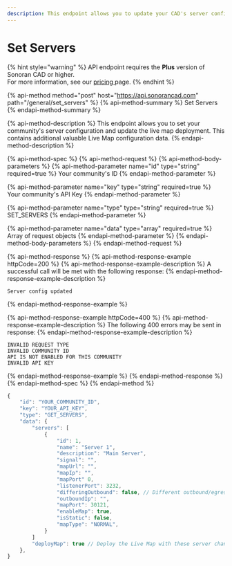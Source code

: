 ```yaml
---
description: This endpoint allows you to update your CAD's server configuration.
---
```


# Set Servers

{% hint style="warning" %}
API endpoint requires the **Plus** version of Sonoran CAD or higher.  
For more information, see our [pricing ](../../../../pricing/faq/)page.
{% endhint %}

{% api-method method="post" host="https://api.sonorancad.com" path="/general/set\_servers" %}
{% api-method-summary %}
Set Servers
{% endapi-method-summary %}

{% api-method-description %}
This endpoint allows you to set your community's server configuration and update the live map deployment. This contains additional valuable Live Map configuration data.
{% endapi-method-description %}

{% api-method-spec %}
{% api-method-request %}
{% api-method-body-parameters %}
{% api-method-parameter name="id" type="string" required=true %}
Your community's ID
{% endapi-method-parameter %}

{% api-method-parameter name="key" type="string" required=true %}
Your community's API Key
{% endapi-method-parameter %}

{% api-method-parameter name="type" type="string" required=true %}
SET\_SERVERS
{% endapi-method-parameter %}

{% api-method-parameter name="data" type="array" required=true %}
Array of request objects
{% endapi-method-parameter %}
{% endapi-method-body-parameters %}
{% endapi-method-request %}

{% api-method-response %}
{% api-method-response-example httpCode=200 %}
{% api-method-response-example-description %}
A successful call will be met with the following response:
{% endapi-method-response-example-description %}

```
Server config updated
```
{% endapi-method-response-example %}

{% api-method-response-example httpCode=400 %}
{% api-method-response-example-description %}
The following 400 errors may be sent in response:
{% endapi-method-response-example-description %}

```http
INVALID REQUEST TYPE
INVALID COMMUNITY ID
API IS NOT ENABLED FOR THIS COMMUNITY
INVALID API KEY
```
{% endapi-method-response-example %}
{% endapi-method-response %}
{% endapi-method-spec %}
{% endapi-method %}

```javascript
{
    "id": "YOUR_COMMUNITY_ID",
    "key": "YOUR_API_KEY",
    "type": "GET_SERVERS",
    "data": {
        "servers": [
            {
                "id": 1,
                "name": "Server 1",
                "description": "Main Server",
                "signal": "",
                "mapUrl": "",
                "mapIp": "",
                "mapPort" 0,
                "listenerPort": 3232,
                "differingOutbound": false, // Different outbound/egress IP than the mapIp
                "outboundIp": "",
                "mapPort": 30121,
                "enableMap": true,
                "isStatic": false,
                "mapType": "NORMAL",
            }
        ]
        "deployMap": true // Deploy the Live Map with these server changes
    },
}
```


